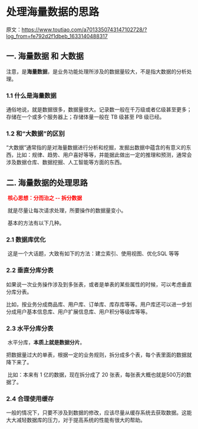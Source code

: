 # 处理海量数据的思路

原文：https://www.toutiao.com/a7013350743147102728/?log_from=fe792d2f1dbeb_1633140488317



## 一. 海量数据 和 大数据

​        注意，是**海量数据**，是业务功能处理所涉及的数据量较大，不是指大数据的分析处理。

### 1.1 什么是海量数据

​        通俗地说，就是数据很多，数据量很大。记录数一般在千万级或者亿级甚至更多；存储在一个或多个服务器上；存储体量一般在 TB 级甚至 PB 级已经。

### 1.2 和“大数据”的区别

​        “大数据”通常指的是对海量数据进行分析和挖掘，发掘出数据中蕴含的有意义的东西，比如：规律、趋势、用户喜好等等，并能据此做出一定的推理和预测，通常会涉及数据仓库、数据挖掘、人工智能等方面的东西。

## 二. 海量数据的处理思路

​        <font color='red'>**核心思想：分而治之 -- 拆分数据**</font>

​        就是尽量让每次请求处理，所要操作的数据量变小。

​        基本的方法有以下几种。

### 2.1 数据库优化

​        这是一个大话题，大致有如下的方法：建立索引、使用视图、优化SQL 等等

### 2.2 垂直分库分表

​        如果说一次业务操作涉及到多张表，或者是单表的某些属性的时候，可以考虑垂直分库分表。

​        比如，按业务分成商品库、用户库、订单库、库存库等等。用户库还可以进一步划分成用户基本信息库、用户扩展信息库、用户积分等级库等等。

### 2.3 水平分库分表

​        水平分库，**本质上就是数据分片**。

​        把数据量过大的单表，根据一定的业务规则，拆分成多个表，每个表里面的数据就降下来了。

​        比如：本来有 1 亿的数据，现在拆分成了 20 张表，每张表大概也就是500万的数据了。

### 2.4 合理使用缓存

​        一般的情况下，只要不涉及到数据的修改，应该尽量从缓存系统去获取数据。这能大大减轻数据库的压力，对于提高系统的性能有很大的帮助。